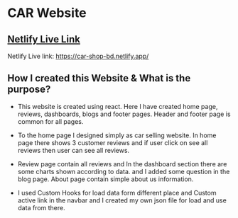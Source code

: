 # CAR Website

## [Netlify Live Link](https://car-shop-bd.netlify.app/)

Netlify Live link: https://car-shop-bd.netlify.app/

## How I created this Website & What is the purpose?

* This website is created using react. Here I have created home page, reviews, dashboards, blogs and footer pages. Header and footer page is common for all pages.

* To the home page I designed simply as car selling website. In home page there shows 3 customer reviews and if user click on see all reviews then user can see all reviews.
* Review page contain all reviews and In the dashboard section there are some charts shown according to data. and I added some question in the blog page. About page contain simple about us information.
* I used Custom Hooks for load data form different place and Custom active link in the navbar and I created my own json file for load and use data from there.

